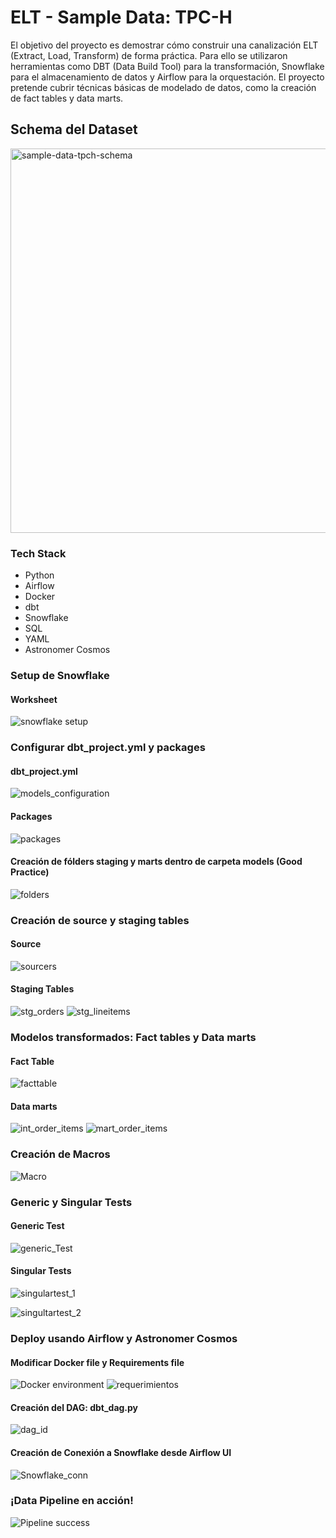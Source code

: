 # ELT - Sample Data: TPC-H

El objetivo del proyecto es demostrar cómo construir una canalización ELT (Extract, Load, Transform) de forma práctica. Para ello se utilizaron herramientas como DBT (Data Build Tool) para la transformación, Snowflake para el almacenamiento de datos y Airflow para la orquestación. El proyecto pretende cubrir técnicas básicas de modelado de datos, como la creación de fact tables y data marts.


## Schema del Dataset

<img width="615" alt="sample-data-tpch-schema" src="https://github.com/rodrigosvv/db-snowflake-elt-pipeline/assets/143859478/3f597068-4094-433c-a519-fb5612c348b5">

### Tech Stack
- Python
- Airflow
- Docker
- dbt 
- Snowflake
- SQL
- YAML
- Astronomer Cosmos

### Setup de Snowflake

#### Worksheet

![snowflake setup](https://github.com/rodrigosvv/db-snowflake-elt-pipeline/assets/143859478/81609ebc-ec0b-4db7-9193-5968bac3bce3)

### Configurar dbt_project.yml y packages

#### dbt_project.yml
![models_configuration](https://github.com/rodrigosvv/db-snowflake-elt-pipeline/assets/143859478/47577fbb-dec2-4b46-96d0-5e07bb1eb82a)

#### Packages
![packages](https://github.com/rodrigosvv/db-snowflake-elt-pipeline/assets/143859478/d05db765-e31f-43bb-a927-85042f7bcc62)

#### Creación de fólders staging y marts dentro de carpeta models (Good Practice) 

![folders](https://github.com/rodrigosvv/db-snowflake-elt-pipeline/assets/143859478/1d96211a-fb0f-46d9-a6e8-d840e7d9e910)

### Creación de source y staging tables

#### Source 
![sourcers](https://github.com/rodrigosvv/db-snowflake-elt-pipeline/assets/143859478/31b64687-ee38-4906-bbb5-c5ec59300419)

#### Staging Tables
![stg_orders](https://github.com/rodrigosvv/db-snowflake-elt-pipeline/assets/143859478/727b3ff3-9976-4e68-b05c-ec84db06168e)
![stg_lineitems](https://github.com/rodrigosvv/db-snowflake-elt-pipeline/assets/143859478/12652ed7-1d36-40c2-9d26-b371cf2af71e)

### Modelos transformados: Fact tables y Data marts

#### Fact Table
![facttable](https://github.com/rodrigosvv/db-snowflake-elt-pipeline/assets/143859478/2477af40-19c8-44cd-8d04-0fe88f0187d4)

#### Data marts
![int_order_items](https://github.com/rodrigosvv/db-snowflake-elt-pipeline/assets/143859478/23c1b3cf-256f-4fbd-8784-ba7b5cc3d9b3)
![mart_order_items](https://github.com/rodrigosvv/db-snowflake-elt-pipeline/assets/143859478/46df313e-8630-4290-ac5f-7307329ab306)

### Creación de Macros

![Macro](https://github.com/rodrigosvv/db-snowflake-elt-pipeline/assets/143859478/d087dd02-e64b-469f-964a-27e53f88ea20)

### Generic y Singular Tests

#### Generic Test

![generic_Test](https://github.com/rodrigosvv/db-snowflake-elt-pipeline/assets/143859478/067e409d-ffbf-4a31-8026-db1d3fffc06d)

#### Singular Tests

![singulartest_1](https://github.com/rodrigosvv/db-snowflake-elt-pipeline/assets/143859478/b29356a6-3d9a-4c48-b5c3-f12caa54d311)

![singultartest_2](https://github.com/rodrigosvv/db-snowflake-elt-pipeline/assets/143859478/c68a7eed-8991-4856-8766-1643b3daf492)

### Deploy usando Airflow y Astronomer Cosmos

#### Modificar Docker file y Requirements file

![Docker environment](https://github.com/rodrigosvv/db-snowflake-elt-pipeline/assets/143859478/7455a833-ee0c-404e-b3ae-13c7c46704b7)
![requerimientos](https://github.com/rodrigosvv/db-snowflake-elt-pipeline/assets/143859478/c68b2da7-d167-49d9-871f-dc9fe58569c8)

#### Creación del DAG: dbt_dag.py

![dag_id](https://github.com/rodrigosvv/db-snowflake-elt-pipeline/assets/143859478/1fded84c-186b-4dcd-b918-454e05e2c19e)

#### Creación de Conexión a Snowflake desde Airflow UI

![Snowflake_conn](https://github.com/rodrigosvv/db-snowflake-data-pipeline/assets/143859478/b44de06d-e6fe-4f27-a907-f04fcb65d159)

### ¡Data Pipeline en acción!

![Pipeline success](https://github.com/rodrigosvv/db-snowflake-data-pipeline/assets/143859478/094ab72b-e52c-4352-9cb4-2c1d2109e466)


